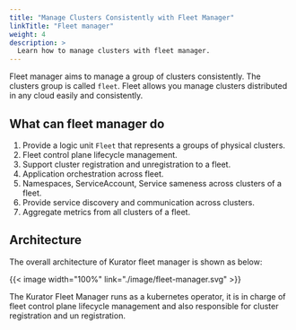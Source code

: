 ```yaml
---
title: "Manage Clusters Consistently with Fleet Manager"
linkTitle: "Fleet manager"
weight: 4
description: >
  Learn how to manage clusters with fleet manager.
---
```


Fleet manager aims to manage a group of clusters consistently. The clusters group is called `fleet`.
Fleet allows you manage clusters distributed in any cloud easily and consistently.


## What can fleet manager do

1. Provide a logic unit `Fleet` that represents a groups of physical clusters.
1. Fleet control plane lifecycle management.
1. Support cluster registration and unregistration to a fleet.
1. Application orchestration across fleet.
1. Namespaces, ServiceAccount, Service sameness across clusters of a fleet.
1. Provide service discovery and communication across clusters.
1. Aggregate metrics from all clusters of a fleet.



## Architecture

The overall architecture of Kurator fleet manager is shown as below:

{{< image width="100%"
    link="./image/fleet-manager.svg"
    >}}


The Kurator Fleet Manager runs as a kubernetes operator, it is in charge of fleet control plane lifecycle management and also responsible for cluster registration and un registration.
